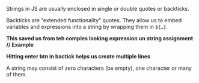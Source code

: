 Strings in JS are usually enclosed in single or double quotes or backticks.

Backticks are “extended functionality” quotes. They allow us to embed variables and expressions into a string by wrapping them in `${…}`. 

**This saved us from teh comples looking expression un string assignment
// Example**

**Hitting enter btn in bactick helps us create multiple lines**

A string may consist of zero characters (be empty), one character or many of them.